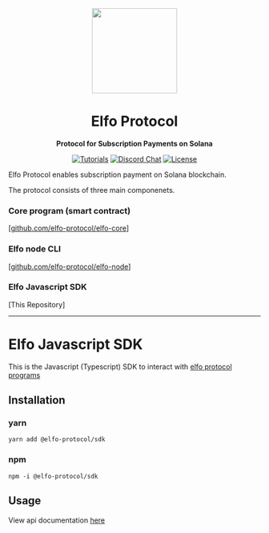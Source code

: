 <div align="center">
  <img height="170x" src="https://i.imgur.com/DfZCJAd.png?width=746&height=746" />

  <h1>Elfo Protocol</h1>

  <p>
    <strong>Protocol for Subscription Payments on Solana</strong>
  </p>

  <p>
    <a href="https://github.com/elfo-protocol/elfo-sdk"><img alt="Tutorials" src="https://img.shields.io/badge/sdk-javascript-informational" /></a>
    <a href="https://discord.gg/QT3WgFrC"><img alt="Discord Chat" src="https://img.shields.io/discord/951843923649769522?color=yellowgreen" /></a>
    <a href="https://opensource.org/licenses/Apache-2.0"><img alt="License" src="https://img.shields.io/github/license/elfo-protocol/elfo-core?color=blueviolet" /></a>
  </p>
</div>

Elfo Protocol enables subscription payment on Solana blockchain.

The protocol consists of three main componenets.

### Core program (smart contract)
[[github.com/elfo-protocol/elfo-core](https://github.com/elfo-protocol/elfo-core)]


### Elfo node CLI
[[github.com/elfo-protocol/elfo-node](https://github.com/elfo-protocol/elfo-node)]

### Elfo Javascript SDK
[This Repository]

---

# Elfo Javascript SDK

This is the Javascript (Typescript) SDK to interact with [elfo protocol programs](https://github.com/elfo-protocol/elfo-core)

## Installation

### yarn

```
yarn add @elfo-protocol/sdk
```

### npm

```
npm -i @elfo-protocol/sdk
```

## Usage
View api documentation [here](docs/modules.md)
